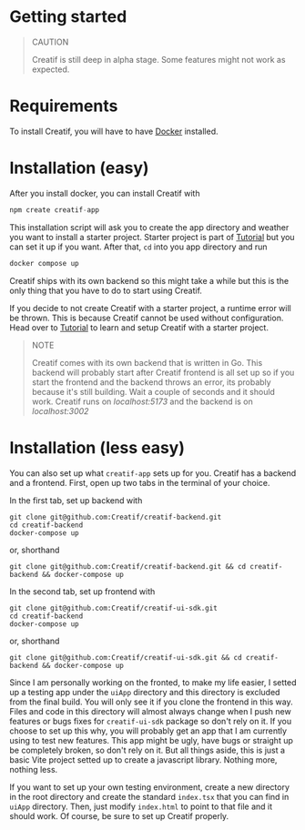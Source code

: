 # Getting started

> CAUTION
>
> Creatif is still deep in alpha stage. Some features might not work as expected.

# Requirements

To install Creatif, you will have to have [Docker](https://docs.docker.com/engine/install/)
installed.

# Installation (easy)

After you install docker, you can install Creatif with

```javascript
npm create creatif-app
```

This installation script will ask you to create the app directory and weather you
want to install a starter project. Starter project is part of [Tutorial](tutorial)
but you can set it up if you want. After that, `cd` into you app directory and
run

```javascript
docker compose up
```

Creatif ships with its own backend so this might take a while but this is the only
thing that you have to do to start using Creatif.

If you decide to not create Creatif with a starter project, a runtime error will be
thrown. This is because Creatif cannot be used without configuration. Head over to
[Tutorial](tutorial) to learn and setup Creatif with a starter project.

> NOTE
>
> Creatif comes with its own backend that is written in Go. This backend will probably
> start after Creatif frontend is all set up so if you start the frontend and the backend throws an error,
> its probably because it's still building. Wait a couple of seconds and it should work.
> Creatif runs on _localhost:5173_ and the backend is on _localhost:3002_

# Installation (less easy)

You can also set up what `creatif-app` sets up for you. Creatif has a backend and a frontend.
First, open up two tabs in the terminal of your choice.

In the first tab, set up backend with

```shell
git clone git@github.com:Creatif/creatif-backend.git
cd creatif-backend
docker-compose up
```

or, shorthand

```shell
git clone git@github.com:Creatif/creatif-backend.git && cd creatif-backend && docker-compose up
```

In the second tab, set up frontend with

```shell
git clone git@github.com:Creatif/creatif-ui-sdk.git
cd creatif-backend
docker-compose up
```

or, shorthand

```shell
git clone git@github.com:Creatif/creatif-ui-sdk.git && cd creatif-backend && docker-compose up
```

Since I am personally working on the fronted, to make my life easier, I setted up a testing app
under the `uiApp` directory and this directory is excluded from the final build. You will only see it
if you clone the frontend in this way. Files and code in this directory will almost always change when I push
new features or bugs fixes for `creatif-ui-sdk` package so don't rely on it. If you choose to set up
this why, you will probably get an app that I am currently using to test new features. This app might be ugly,
have bugs or straight up be completely broken, so don't rely on it. But all things aside, this is just a
basic Vite project setted up to create a javascript library. Nothing more, nothing less.

If you want to set up your own testing environment, create a new directory in the root directory and create
the standard `index.tsx` that you can find in `uiApp` directory. Then, just modify `index.html` to point
to that file and it should work. Of course, be sure to set up Creatif properly.

